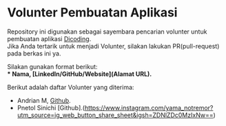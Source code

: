 # Volunter Pembuatan Aplikasi
Repository ini digunakan sebagai sayembara pencarian volunter untuk pembuatan aplikasi [Dicoding](www.dicoding.com).<br>
Jika Anda tertarik untuk menjadi Volunter, silakan lakukan PR(pull-request) pada berkas ini ya.<br>

Silakan gunakan format berikut:<br>
**\* Nama, [LinkedIn/GitHub/Website](Alamat URL).**  

Berikut adalah daftar Volunter yang diterima:
* Andrian M, [Github](https://github.com/andrianxm).
* Pnetol Sinichi [Github].(https://www.instagram.com/yama_notremor?utm_source=ig_web_button_share_sheet&igsh=ZDNlZDc0MzIxNw==)
